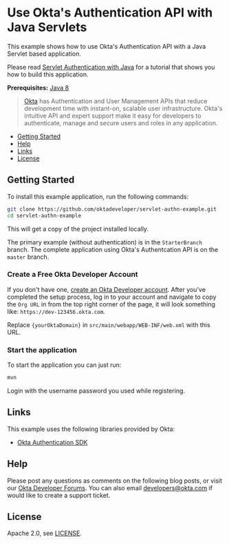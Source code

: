 # Use Okta's Authentication API with Java Servlets





This example shows how to use Okta's Authentication API with a Java Servlet based application.

Please read [Servlet Authentication with Java](https://developer.okta.com/blog/2019/07/22/servlet-authentication) for a tutorial that shows you how to build this application.

**Prerequisites:** [Java 8](http://www.oracle.com/technetwork/java/javase/downloads/jdk8-downloads-2133151.html)

> [Okta](https://developer.okta.com/) has Authentication and User Management APIs that reduce development time with instant-on, scalable user infrastructure. Okta's intuitive API and expert support make it easy for developers to authenticate, manage and secure users and roles in any application.

* [Getting Started](#getting-started)
* [Help](#help)
* [Links](#links)
* [License](#license)

## Getting Started

To install this example application, run the following commands:

```bash
git clone https://github.com/oktadeveloper/servlet-authn-example.git
cd servlet-authn-example
```

This will get a copy of the project installed locally. 

The primary example (without authentication) is in the `StarterBranch` branch. The complete application using Okta's Authentcation API is on the `master` branch. 

### Create a Free Okta Developer Account

If you don't have one, [create an Okta Developer account](https://developer.okta.com/signup/). After you've completed the setup process, log in to your account and navigate to copy the `Org URL` in from the top right corner of the page, it will look something like: `https://dev-123456.okta.com`.

Replace `{yourOktaDomain}` in `src/main/webapp/WEB-INF/web.xml` with this URL.

### Start the application

To start the application you can just run:

```bash
mvn
```

Login with the username password you used while registering.

## Links

This example uses the following libraries provided by Okta:

* [Okta Authentication SDK](https://github.com/okta/okta-auth-java)

## Help

Please post any questions as comments on the following blog posts, or visit our [Okta Developer Forums](https://devforum.okta.com/). You can also email developers@okta.com if would like to create a support ticket.

## License

Apache 2.0, see [LICENSE](LICENSE).
